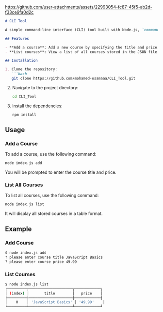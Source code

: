 


https://github.com/user-attachments/assets/22993054-fc87-45f5-ab2d-f33ce9fa0d2c


```markdown
# CLI Tool

A simple command-line interface (CLI) tool built with Node.js, `commander`, and `inquirer` for managing courses. It allows users to add new courses and list existing courses interactively, with data stored in a local JSON file.

## Features

- **Add a course**: Add a new course by specifying the title and price.
- **List courses**: View a list of all courses stored in the JSON file.

## Installation

1. Clone the repository:
   ```bash
   git clone https://github.com/mohamed-osamaaa/CLI_Tool.git
   ```

2. Navigate to the project directory:
   ```bash
   cd CLI_Tool
   ```

3. Install the dependencies:
   ```bash
   npm install
   ```

## Usage

### Add a Course

To add a course, use the following command:
```bash
node index.js add
```
You will be prompted to enter the course title and price.

### List All Courses

To list all courses, use the following command:
```bash
node index.js list
```
It will display all stored courses in a table format.

## Example

### Add Course

```bash
$ node index.js add
? please enter course title JavaScript Basics
? please enter course price 49.99
```

### List Courses

```bash
$ node index.js list
┌─────────┬────────────────────┬────────────┐
│ (index) │       title        │   price    │
├─────────┼────────────────────┼────────────┤
│    0    │ 'JavaScript Basics' │ '49.99'    │
└─────────┴────────────────────┴────────────┘
```
